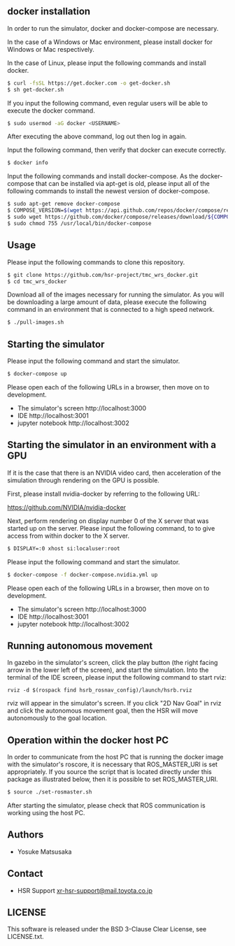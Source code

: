 docker installation
--------------------

In order to run the simulator, docker and docker-compose are necessary.

In the case of a Windows or Mac environment, please install docker for Windows or Mac respectively.

In the case of Linux, please input the following commands and install docker.

```sh
$ curl -fsSL https://get.docker.com -o get-docker.sh
$ sh get-docker.sh
```

If you input the following command, even regular users will be able to execute the docker command.

```sh
$ sudo usermod -aG docker <USERNAME>
```

After executing the above command, log out then log in again.

Input the following command, then verify that docker can execute correctly.

```sh
$ docker info
```

Input the following commands and install docker-compose.
As the docker-compose that can be installed via apt-get is old,
please input all of the following commands to install the newest version of docker-compose.

```sh
$ sudo apt-get remove docker-compose
$ COMPOSE_VERSION=$(wget https://api.github.com/repos/docker/compose/releases/latest -O - | grep 'tag_name' | cut -d\" -f4)
$ sudo wget https://github.com/docker/compose/releases/download/${COMPOSE_VERSION}/docker-compose-`uname -s`-`uname -m` -O /usr/local/bin/docker-compose
$ sudo chmod 755 /usr/local/bin/docker-compose
```

Usage
------

Please input the following commands to clone this repository.

```sh
$ git clone https://github.com/hsr-project/tmc_wrs_docker.git
$ cd tmc_wrs_docker
```

Download all of the images necessary for running the simulator.
As you will be downloading a large amount of data,
please execute the following command in an environment that is connected to a high speed network.

```sh
$ ./pull-images.sh
```

Starting the simulator
----------------------

Please input the following command and start the simulator.

```sh
$ docker-compose up
```

Please open each of the following URLs in a browser, then move on to development.

- The simulator's screen http://localhost:3000
- IDE http://localhost:3001
- jupyter notebook http://localhost:3002

Starting the simulator in an environment with a GPU
---------------------------------------------------

If it is the case that there is an NVIDIA video card, then acceleration of the simulation through rendering on the GPU is possible.

First, please install nvidia-docker by referring to the following URL:

https://github.com/NVIDIA/nvidia-docker

Next, perform rendering on display number 0 of the X server that was started up on the server.
Please input the following command, to to give access from within docker to the X server.

```sh
$ DISPLAY=:0 xhost si:localuser:root
```

Please input the following command and start the simulator.

```sh
$ docker-compose -f docker-compose.nvidia.yml up
```

Please open each of the following URLs in a browser, then move on to development.

- The simulator's screen http://localhost:3000
- IDE http://localhost:3001
- jupyter notebook http://localhost:3002

Running autonomous movement
----------------------------

In gazebo in the simulator's screen, click the play button (the right facing arrow in the lower left of the screen), and start the simulation.
Into the terminal of the IDE screen, please input the following command to start rviz:

```
rviz -d $(rospack find hsrb_rosnav_config)/launch/hsrb.rviz
```

rviz will appear in the simulator's screen.
If you click "2D Nav Goal" in rviz and click the autonomous movement goal,
then the HSR will move autonomously to the goal location.

Operation within the docker host PC
-----------------------------------

In order to communicate from the host PC that is running the docker image with the simulator's roscore,
it is necessary that ROS_MASTER_URI is set appropriately.
If you source the script that is located directly under this package as illustrated below,
then it is possible to set ROS_MASTER_URI.

```sh
$ source ./set-rosmaster.sh
```

After starting the simulator, please check that ROS communication is working using the host PC.

Authors
---------------
 * Yosuke Matsusaka

Contact
---------------
 * HSR Support <xr-hsr-support@mail.toyota.co.jp>

LICENSE
---------------
This software is released under the BSD 3-Clause Clear License, see LICENSE.txt.
